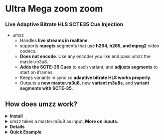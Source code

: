 # Ultra Mega zoom zoom

### Live Adaptive Bitrate HLS SCTE35 Cue Injection 



 * umzz
     * Handles __live streams in realtime__.
     * supports __mpegts__ segments that use __h264, h265, and mpeg2__ video codecs.
     * __Does not encode__. Use any encoder you like and pass umzz the master.m3u8.
     * __Adds the SCTE-35 Cues__ to each variant, and __adjusts segments__ to start on iframes.
     * Keeps variants in sync so __adaptive bitrate HLS works properly__.
     * Outputs a __new master.m3u8__, new __variant m3u8s__, and __variant segments with SCTE-35__.


## How does umzz work?

<details><summary><b>Install</b></summary>
    
```lua
    python3 -mpip install umzz
```
 * and / or 

```lua
    pypy3 -mpip install umzz
```
    
</details>    

   <details> <summary> umzz takes a master.m3u8 as input,<B> More on inputs.</B> </summary>

### DO NOT USE a master.m3u8 over a network, it will have problems because you're trying to download and parse all the variants at the same time. 

### Instead use ffmpeg to pull ONE rendition off the network and use it to  create a new local master.m3u8.

### This is the faster way to do it

* something like 
```
ffmpeg  -re -copyts  -i https://example.com/rendition4.m3u8  \
 -g 30 -r 30 -flags +cgop \
-c:v libx264 -c:a aac \
-b:v:0 1000k -b:v:1 256k -b:a:0 64k -b:a:1 32k \
-map 0:v -map 0:a -map 0:v -map 0:a \
-f hls -var_stream_map "v:0,a:0 v:1,a:1" \
-master_pl_name master.m3u8 \
fu3/mo_%v.m3u8
```
* then use fu3/master.m3u8 for umzz
  ```lua
  umzz -i fu3/master.m3u8 -s my_sidecar.txt
  ```
* and you'll be good to go.


* Supported Video 
    * Containers:
        * MPEGTS
    * Codecs:
        * h264
        * h265
        * mpeg2
    * HLS:
        * Audio and Video in the same segment. 
    
</details>  

    
<details><summary><b>Details</b></summary>

```js
a@debian:~/$ umzz -h
usage: umzz [-h] [-i INPUT] [-o OUTPUT_DIR] [-s SIDECAR_FILE] [-t TIME]
                [-T HLS_TAG] [-w WINDOW_SIZE] [-d] [-l] [-r] [-S] [-v] [-p]
                
optional arguments:
  -h, --help            show this help message and exit
  ```
  ```js
  -i INPUT, --input INPUT
                        Input source, like "/home/a/master.m3u8" or
                        "udp://@235.35.3.5:3535" or
                        "https://futzu.com/xaa.master.m3u8"
   ``` 
   

```js
  -o OUTPUT_DIR, --output_dir OUTPUT_DIR
                        Directory for segments and index.m3u8 ( created if it
                        does not exist )
```

```js
  -s SIDECAR_FILE, --sidecar_file SIDECAR_FILE
                        SCTE35 Sidecar file. each line contains PTS, Cue
                        (default sidecar.txt)
```


<details> <summary>SCTE-35 cues are load from a sidecar file. <b>More on sidecar files.<b> </summary>

Sidecar Cues will be handled the same as SCTE35 cues from a video stream.   
line format for text file  `insert_pts, cue`
       
pts is the insert time for the cue, A four second preroll is standard. 
cue can be base64,hex, int, or bytes
     
  ```smalltalk
  a@debian:~/umzz$ cat sidecar.txt
  
  38103.868589, /DAxAAAAAAAAAP/wFAUAAABdf+/+zHRtOn4Ae6DOAAAAAAAMAQpDVUVJsZ8xMjEqLYemJQ== 
  38199.918911, /DAsAAAAAAAAAP/wDwUAAABef0/+zPACTQAAAAAADAEKQ1VFSbGfMTIxIxGolm0= 

      
```
  ```smalltalk
  umzz -i  noscte35-master.m3u8  -s sidecar.txt 
  ```
#### You can do dynamic cue injection with a `Sidecar file`
   ```js
   touch sidecar.txt
   
   umzz -i master.m3u8 -s sidecar.txt 
   
   # Open another terminal and printf cues into sidecar.txt
   
   printf '38103.868589, /DAxAAAAAAAAAP/wFAUAAABdf+/+zHRtOn4Ae6DOAAAAAAAMAQpDVUVJsZ8xMjEqLYemJQ==\n' > sidecar.txt
   
   ```
#### `Sidecar files` can now accept 0 as the PTS insert time for Splice Immediate. 
 
 

#### Specify 0 as the insert time,  the cue will be insert at the start of the next segment.

 ```js
 printf '0,/DAhAAAAAAAAAP/wEAUAAAAJf78A/gASZvAACQAAAACokv3z\n' > sidecar.txt

 ```
 
 ####  A CUE-OUT can be terminated early using a `sidecar file`.
> While umzz is running, in the middle of a CUE-OUT send a splice insert
 > with the out_of_network_indicator flag not set 
 > and the splice immediate flag set.

 ```js
 printf '0,/DAcAAAAAAAAAP/wCwUAAAABfx8AAAEAAAAA3r8DiQ==\n' > sidecar.txt
```
*  It will cause the CUE-OUT to end at the next segment start for all of the variants.
 ```js
#EXT-X-CUE-OUT 13.4
./seg5.ts:	start:112.966667	end:114.966667	duration:2.233334
#EXT-X-CUE-OUT-CONT 2.233334/13.4
./seg6.ts:	start:114.966667	end:116.966667	duration:2.1
#EXT-X-CUE-OUT-CONT 4.333334/13.4
./seg7.ts:	start:116.966667	end:118.966667	duration:2.0
#EXT-X-CUE-OUT-CONT 6.333334/13.4
./seg8.ts:	start:117.0	        end:119.0	duration:0.033333
#EXT-X-CUE-IN None
./seg9.ts:	start:119.3	        end:121.3	duration:2.3

``` 
    
</details>

```js
  -t TIME, --time TIME  Segment time in seconds ( default is 2)
```
```js
  -T HLS_TAG, --hls_tag HLS_TAG
                        x_scte35, x_cue, x_daterange, or x_splicepoint
                        (default x_cue)
```
```js
  -w WINDOW_SIZE, --window_size WINDOW_SIZE
                        sliding window size(default:5)
```
```js                
  -d, --delete          delete segments
  
  -l, --live            Flag for a fake live playback ( enables sliding window m3u8 )
  
  -r, --replay          Flag for replay (looping) ( enables --delete )
  
  -S, --shulga          Flag to enable Shulga iframe detection mode (mpeg2)
  
  -v, --version         Show version
  
  -p, --program_date_time
                        Flag to add Program Date Time tags to index.m3u8

```

</details>
    
    
<details><summary> Quick Example </summary>
    
 
* if you have a master.m3u8 like 

```js
a@debian:~/umzz$ cat ~/stuff/master.m3u8
#EXTM3U
#EXT-X-VERSION:6
#EXT-X-STREAM-INF:BANDWIDTH=83222,RESOLUTION=864x486,CODECS="avc1.42c01f,mp4a.40.2"
stream_0.m3u8

#EXT-X-STREAM-INF:BANDWIDTH=83222,RESOLUTION=1280x720,CODECS="avc1.42c01f,mp4a.40.2"
stream_1.m3u8

#EXT-X-STREAM-INF:BANDWIDTH=83222,RESOLUTION=640x360,CODECS="avc1.42c01e,mp4a.40.2"
stream_2.m3u8
```

* and you want to add a splice insert  at PTS 13140.123456, create a sidecar file and add the following line.
```js 
a@debian:~/umzz$ cat sidecar.txt
13140.123456,/DAhAAAAAAAAAP/wEAUAAAAJf78A/gASZvAACQAAAACokv3z
```
* then run this. 
```js

a@debian:~/umzz$ umzz -i ~/stuff/master.m3u8 -s sidecar.txt -o fu
```
* in the base dir fu is the new HLS with SCTE-35 
```js
a@debian:~/umzz$ ls -ald fu/* fu/*/index.m3u8
drwxr-xr-x 1 a a 1816 Apr  9 06:07 fu/0
-rw-r--r-- 1 a a 3171 Apr  9 06:07 fu/0/index.m3u8
drwxr-xr-x 1 a a 1816 Apr  9 06:07 fu/1
-rw-r--r-- 1 a a 3171 Apr  9 06:07 fu/1/index.m3u8
drwxr-xr-x 1 a a 1816 Apr  9 06:07 fu/2
-rw-r--r-- 1 a a 3171 Apr  9 06:07 fu/2/index.m3u8
-rw-r--r-- 1 a a  320 Apr  9 06:07 fu/master.m3u8
```
    
</details>    
